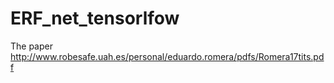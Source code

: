 # ERF_net_tensorlfow
The paper http://www.robesafe.uah.es/personal/eduardo.romera/pdfs/Romera17tits.pdf
